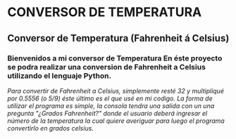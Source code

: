 # <text-aling center> CONVERSOR DE TEMPERATURA 

## **Conversor de Temperatura (Fahrenheit á Celsius)**

### Bienvenidos a mi conversor de Temperatura En éste proyecto se podra realizar una conversion de Fahrenheit a Celsius utilizando el lenguaje Python. 

_Para convertir de Fahrenheit a Celsius, simplemente resté 32 y multipliqué por 0.5556 (o 5/9) éste último es el que usé en mi codigo. 
La forma de utilizar el programa es simple, la consola tendra una salida con un una pregunta "¿Grados Fahrenheit?" donde el usuario deberá ingresar el número de la temperatura la cual quiere averiguar para luego el programa convertirlo en grados celsius._
